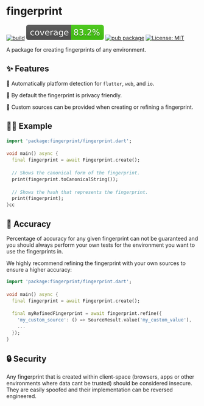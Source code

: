 # fingerprint

[![build](https://github.com/cardinal-run/fingerprint/actions/workflows/main.yaml/badge.svg)](https://github.com/cardinal-run/fingerprint/actions/workflows/main.yaml)
[![coverage](https://raw.githubusercontent.com/cardinal-run/fingerprint/main/coverage_badge.svg)](https://github.com/cardinal-run/fingerprint/actions/workflows/main.yaml)
[![pub package](https://img.shields.io/pub/v/fingerprint.svg)](https://pub.dev/packages/fingerprint)
[![License: MIT](https://img.shields.io/badge/license-MIT-purple.svg)](https://opensource.org/licenses/MIT)

A package for creating fingerprints of any environment.

## ✨ Features

🔧 Automatically platform detection for `flutter`, `web`, and `io`.

🔐 By default the fingerprint is privacy friendly.

🧩 Custom sources can be provided when creating or refining a fingerprint.

## 🧑‍💻 Example

```dart
import 'package:fingerprint/fingerprint.dart';

void main() async {
  final fingerprint = await Fingerprint.create();
    
  // Shows the canonical form of the fingerprint.
  print(fingerprint.toCanonicalString());

  // Shows the hash that represents the fingerprint.
  print(fingerprint);
}cc
```

## 🎯 Accuracy

Percentage of accuracy for any given fingerprint can not be guaranteed and you should always perform
your own tests for the environment you want to use the fingerprints in.

We highly recommend refining the fingerprint with your own sources to ensure a higher accuracy:

```dart
import 'package:fingerprint/fingerprint.dart';

void main() async {
  final fingerprint = await Fingerprint.create();

  final myRefinedFingerprint = await fingerprint.refine({
    'my_custom_source': () => SourceResult.value('my_custom_value'),
    ...
  });
}
```

## 🔒 Security

Any fingerprint that is created within client-space (browsers, apps or other environments where data
cant be trusted) should be considered insecure. They are easily spoofed and their implementation can
be reversed engineered.
